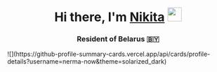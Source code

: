 <h1 align="center">Hi there, I'm <a href="https://t.me/eeenn0" target="_blank">Nikita</a> 
<img src="https://github.com/blackcater/blackcater/raw/main/images/Hi.gif" height="32"/></h1>
<h3 align="center">Resident of Belarus 🇧🇾</h3>
![](https://github-profile-summary-cards.vercel.app/api/cards/profile-details?username=nerma-now&theme=solarized_dark)
